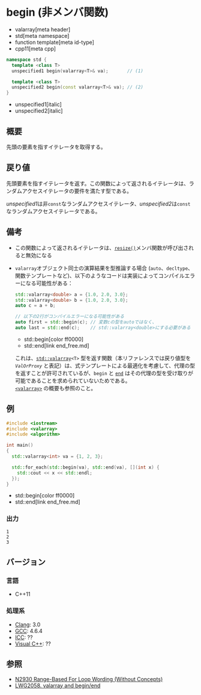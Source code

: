 # begin (非メンバ関数)
* valarray[meta header]
* std[meta namespace]
* function template[meta id-type]
* cpp11[meta cpp]

```cpp
namespace std {
  template <class T>
  unspecified1 begin(valarray<T>& va);       // (1)

  template <class T>
  unspecified2 begin(const valarray<T>& va); // (2)
}
```
* unspecified1[italic]
* unspecified2[italic]

## 概要
先頭の要素を指すイテレータを取得する。


## 戻り値
先頭要素を指すイテレータを返す。この関数によって返されるイテレータは、ランダムアクセスイテレータの要件を満たす型である。

*unspecified1*は非`const`なランダムアクセスイテレータ、*unspecified2*は`const`なランダムアクセスイテレータである。


## 備考
- この関数によって返されるイテレータは、[`resize()`](resize.md)メンバ関数が呼び出されると無効になる
- `valarray`オブジェクト同士の演算結果を型推論する場合 (`auto`、`decltype`、関数テンプレートなど)、以下のようなコードは実装によってコンパイルエラーになる可能性がある：

    ```cpp
    std::valarray<double> a = {1.0, 2.0, 3.0};
    std::valarray<double> b = {1.0, 2.0, 3.0};
    auto c = a + b;

    // 以下の2行がコンパイルエラーになる可能性がある
    auto first = std::begin(c); // 変数cの型をautoではなく、
    auto last = std::end(c);    // std::valarray<double>にする必要がある
    ```
    * std::begin[color ff0000]
    * std::end[link end_free.md]

    これは、[`std::valarray`](../valarray.md)`<T>` 型を返す関数（本リファレンスでは戻り値型を *`ValOrProxy`* と表記）は、式テンプレートによる最適化を考慮して、代理の型を返すことが許可されているが、`begin` と [`end`](end_free.md) はその代理の型を受け取りが可能であることを求められていないためである。  
    [`<valarray>`](../../valarray.md) の概要も参照のこと。


## 例
```cpp example
#include <iostream>
#include <valarray>
#include <algorithm>

int main()
{
  std::valarray<int> va = {1, 2, 3};

  std::for_each(std::begin(va), std::end(va), [](int x) {
    std::cout << x << std::endl;
  });
}
```
* std::begin[color ff0000]
* std::end[link end_free.md]

### 出力
```
1
2
3
```


## バージョン
### 言語
- C++11

### 処理系
- [Clang](/implementation.md#clang): 3.0
- [GCC](/implementation.md#gcc): 4.6.4
- [ICC](/implementation.md#icc): ??
- [Visual C++](/implementation.md#visual_cpp): ??


## 参照
- [N2930 Range-Based For Loop Wording (Without Concepts)](http://www.open-std.org/jtc1/sc22/wg21/docs/papers/2009/n2930.html)
- [LWG2058. valarray and begin/end](http://www.open-std.org/jtc1/sc22/wg21/docs/lwg-defects.html#2058)
